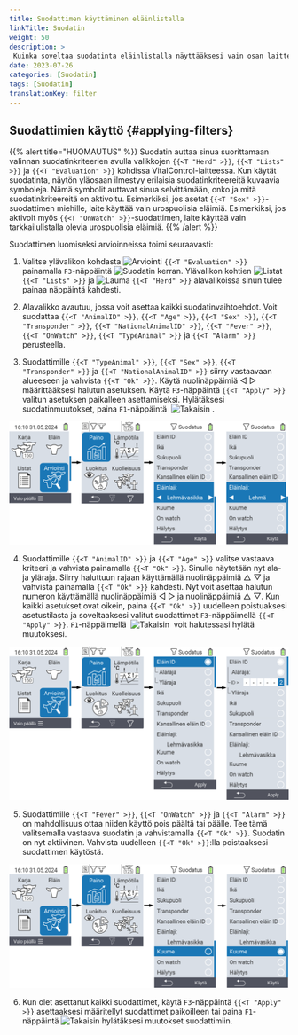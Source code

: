 ```yaml
---
title: Suodattimen käyttäminen eläinlistalla
linkTitle: Suodatin
weight: 50
description: >
 Kuinka soveltaa suodatinta eläinlistalla näyttääksesi vain osan laitteessa olevista eläimistä.
date: 2023-07-26
categories: [Suodatin]
tags: [Suodatin]
translationKey: filter
---
```

## Suodattimien käyttö {#applying-filters}

{{% alert title="HUOMAUTUS" %}}
Suodatin auttaa sinua suorittamaan valinnan suodatinkriteerien avulla valikkojen `{{<T "Herd" >}}`, `{{<T "Lists" >}}` ja `{{<T "Evaluation" >}}` kohdissa VitalControl-laitteessa. Kun käytät suodatinta, näytön yläosaan ilmestyy erilaisia suodatinkriteereitä kuvaavia symboleja. Nämä symbolit auttavat sinua selvittämään, onko ja mitä suodatinkriteereitä on aktivoitu. Esimerkiksi, jos asetat `{{<T "Sex" >}}`-suodattimen miehille, laite käyttää vain urospuolisia eläimiä. Esimerkiksi, jos aktivoit myös `{{<T "OnWatch" >}}`-suodattimen, laite käyttää vain tarkkailulistalla olevia urospuolisia eläimiä.
{{% /alert %}}

Suodattimen luomiseksi arvioinneissa toimi seuraavasti:

1. Valitse ylävalikon kohdasta <img src="/icons/main/evaluation.svg" width="50" align="bottom" alt="Arviointi" /> `{{<T "Evaluation" >}}` painamalla `F3`-näppäintä <img src="/icons/footer/filter.svg" width="25" align="bottom" alt="Suodatin" /> kerran. Ylävalikon kohtien <img src="/icons/main/lists.svg" width="28" align="bottom" alt="Listat" /> `{{<T "Lists" >}}` ja <img src="/icons/main/herd.svg" width="60" align="bottom" alt="Lauma" /> `{{<T "Herd" >}}` alavalikoissa sinun tulee painaa näppäintä kahdesti.

2. Alavalikko avautuu, jossa voit asettaa kaikki suodatinvaihtoehdot. Voit suodattaa `{{<T "AnimalID" >}}`, `{{<T "Age" >}}`, `{{<T "Sex" >}}`, `{{<T "Transponder" >}}`, `{{<T "NationalAnimalID" >}}`, `{{<T "Fever" >}}`, `{{<T "OnWatch" >}}`, `{{<T "TypeAnimal" >}}` ja `{{<T "Alarm" >}}` perusteella.

3. Suodattimille `{{<T "TypeAnimal" >}}`, `{{<T "Sex" >}}`, `{{<T "Transponder" >}}` ja `{{<T "NationalAnimalID" >}}` siirry vastaavaan alueeseen ja vahvista `{{<T "Ok" >}}`. Käytä nuolinäppäimiä ◁ ▷ määrittääksesi halutun asetuksen. Käytä `F3`-näppäintä `{{<T "Apply" >}}` valitun asetuksen paikalleen asettamiseksi. Hylätäksesi suodatinmuutokset, paina `F1`-näppäintä &nbsp;<img src="/icons/footer/exit.svg" width="25" align="bottom" alt="Takaisin" />&nbsp;.

![VitalControl: valikon Arviointi Luo suodatin](images/filter.png "Luo suodatin")

4. Suodattimille `{{<T "AnimalID" >}}` ja `{{<T "Age" >}}` valitse vastaava kriteeri ja vahvista painamalla `{{<T "Ok" >}}`. Sinulle näytetään nyt ala- ja yläraja. Siirry haluttuun rajaan käyttämällä nuolinäppäimiä △ ▽ ja vahvista painamalla `{{<T "Ok" >}}` kahdesti. Nyt voit asettaa halutun numeron käyttämällä nuolinäppäimiä ◁ ▷ ja nuolinäppäimiä △ ▽. Kun kaikki asetukset ovat oikein, paina `{{<T "Ok" >}}` uudelleen poistuaksesi asetustilasta ja soveltaaksesi valitut suodattimet `F3`-näppäimellä `{{<T "Apply" >}}`. `F1`-näppäimellä &nbsp;<img src="/icons/footer/exit.svg" width="25" align="bottom" alt="Takaisin" />&nbsp; voit halutessasi hylätä muutoksesi.

![VitalControl: valikon Arviointi Luo suodatin](images/filter2.png "Luo suodatin")

5. Suodattimille `{{<T "Fever" >}}`, `{{<T "OnWatch" >}}` ja `{{<T "Alarm" >}}` on mahdollisuus ottaa niiden käyttö pois päältä tai päälle. Tee tämä valitsemalla vastaava suodatin ja vahvistamalla `{{<T "Ok" >}}`. Suodatin on nyt aktiivinen. Vahvista uudelleen `{{<T "Ok" >}}`:lla poistaaksesi suodattimen käytöstä.

![VitalControl: valikon Arviointi Luo suodatin](images/filter3.png "Luo suodatin")

6. Kun olet asettanut kaikki suodattimet, käytä `F3`-näppäintä `{{<T "Apply" >}}` asettaaksesi määritellyt suodattimet paikoilleen tai paina `F1`-näppäintä <img src="/icons/footer/exit.svg" width="25" align="bottom" alt="Takaisin" /> hylätäksesi muutokset suodattimiin.
